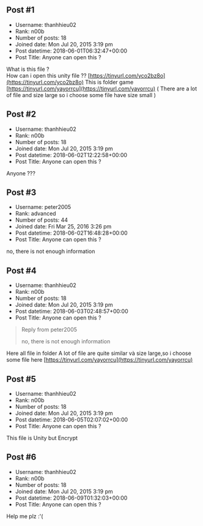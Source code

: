 ## Post #1
- Username: thanhhieu02
- Rank: n00b
- Number of posts: 18
- Joined date: Mon Jul 20, 2015 3:19 pm
- Post datetime: 2018-06-01T06:32:47+00:00
- Post Title: Anyone can open this ?

What is this file ?    
How can i open this unity file ??
[https://tinyurl.com/yco2bz8o](https://tinyurl.com/yco2bz8o)
This is folder game 
[https://tinyurl.com/yayorrcu](https://tinyurl.com/yayorrcu) ( There are a lot of file and size large so i choose some file have size small )
## Post #2
- Username: thanhhieu02
- Rank: n00b
- Number of posts: 18
- Joined date: Mon Jul 20, 2015 3:19 pm
- Post datetime: 2018-06-02T12:22:58+00:00
- Post Title: Anyone can open this ?

Anyone ???
## Post #3
- Username: peter2005
- Rank: advanced
- Number of posts: 44
- Joined date: Fri Mar 25, 2016 3:26 pm
- Post datetime: 2018-06-02T16:48:28+00:00
- Post Title: Anyone can open this ?

no, there is not enough information
## Post #4
- Username: thanhhieu02
- Rank: n00b
- Number of posts: 18
- Joined date: Mon Jul 20, 2015 3:19 pm
- Post datetime: 2018-06-03T02:48:57+00:00
- Post Title: Anyone can open this ?

> Reply from peter2005
>
> no, there is not enough information
  
Here all file in folder 
A lot of file are quite similar và size large,so i choose some file here 
[https://tinyurl.com/yayorrcu](https://tinyurl.com/yayorrcu)
## Post #5
- Username: thanhhieu02
- Rank: n00b
- Number of posts: 18
- Joined date: Mon Jul 20, 2015 3:19 pm
- Post datetime: 2018-06-05T02:07:02+00:00
- Post Title: Anyone can open this ?

This file is Unity but Encrypt
## Post #6
- Username: thanhhieu02
- Rank: n00b
- Number of posts: 18
- Joined date: Mon Jul 20, 2015 3:19 pm
- Post datetime: 2018-06-09T01:32:03+00:00
- Post Title: Anyone can open this ?

Help me plz :'(
